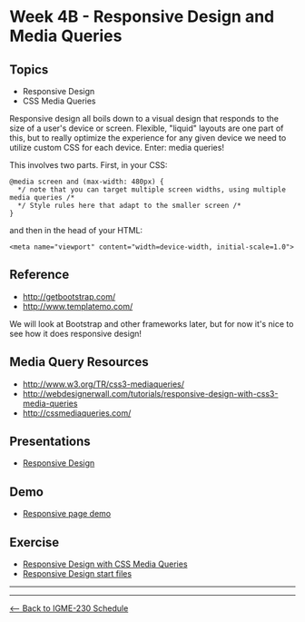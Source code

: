 # Week 4B - Responsive Design and Media Queries

## Topics
- Responsive Design
- CSS Media Queries

Responsive design all boils down to a visual design that responds to the size of a user's device or screen. Flexible, "liquid" layouts are one part of this, but to really optimize the experience for any given device we need to utilize custom CSS for each device. Enter: media queries!

This involves two parts. First, in your CSS:

```
@media screen and (max-width: 480px) {
  */ note that you can target multiple screen widths, using multiple media queries /*
  */ Style rules here that adapt to the smaller screen /*	
} 
```

and then in the head of your HTML:

``` 	
<meta name="viewport" content="width=device-width, initial-scale=1.0"> 
```

## Reference
- http://getbootstrap.com/
- http://www.templatemo.com/

We will look at Bootstrap and other frameworks later, but for now it's nice to see how it does responsive design!

## Media Query Resources
- http://www.w3.org/TR/css3-mediaqueries/
- http://webdesignerwall.com/tutorials/responsive-design-with-css3-media-queries
- http://cssmediaqueries.com/

## Presentations
- [Responsive Design](../presentations/4B-Responsive_Design.pdf)

## Demo
- [Responsive page demo](../other-files/Responsive_Demo.zip)

## Exercise
- [Responsive Design with CSS Media Queries](../exercises/week-4/ICE-ResponsiveCSS.pdf)
- [Responsive Design start files](../exercises/week-4/darth_start_files.zip)

<hr><hr>

[<-- Back to IGME-230 Schedule](../schedule.md)
